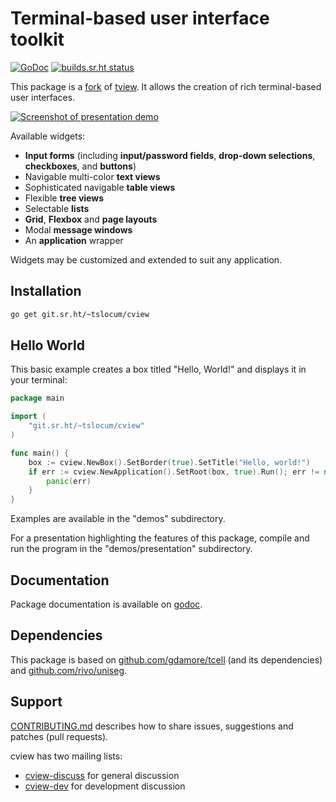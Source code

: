 # Terminal-based user interface toolkit
[![GoDoc](https://godoc.org/git.sr.ht/~tslocum/cview?status.svg)](https://godoc.org/git.sr.ht/~tslocum/cview)
[![builds.sr.ht status](https://builds.sr.ht/~tslocum/cview.svg)](https://builds.sr.ht/~tslocum/cview)

This package is a [fork](https://man.sr.ht/~tslocum/cview/FORK.md) of [tview](https://github.com/rivo/tview).
It allows the creation of rich terminal-based user interfaces.

[![Screenshot of presentation demo](https://git.sr.ht/~tslocum/cview/blob/master/cview.gif)](https://git.sr.ht/~tslocum/cview/tree/master/demos/presentation)

Available widgets:

- __Input forms__ (including __input/password fields__, __drop-down selections__, __checkboxes__, and __buttons__)
- Navigable multi-color __text views__
- Sophisticated navigable __table views__
- Flexible __tree views__
- Selectable __lists__
- __Grid__, __Flexbox__ and __page layouts__
- Modal __message windows__
- An __application__ wrapper

Widgets may be customized and extended to suit any application.

## Installation

```bash
go get git.sr.ht/~tslocum/cview
```

## Hello World

This basic example creates a box titled "Hello, World!" and displays it in your terminal:

```go
package main

import (
	"git.sr.ht/~tslocum/cview"
)

func main() {
	box := cview.NewBox().SetBorder(true).SetTitle("Hello, world!")
	if err := cview.NewApplication().SetRoot(box, true).Run(); err != nil {
		panic(err)
	}
}
```

Examples are available in the "demos" subdirectory.

For a presentation highlighting the features of this package, compile and run
the program in the "demos/presentation" subdirectory.

## Documentation

Package documentation is available on [godoc](https://godoc.org/git.sr.ht/~tslocum/cview).

## Dependencies

This package is based on [github.com/gdamore/tcell](https://github.com/gdamore/tcell)
(and its dependencies) and [github.com/rivo/uniseg](https://github.com/rivo/uniseg).

## Support

[CONTRIBUTING.md](https://man.sr.ht/~tslocum/cview/CONTRIBUTING.md) describes how to share
issues, suggestions and patches (pull requests).

cview has two mailing lists:

- [cview-discuss](https://lists.sr.ht/~tslocum/cview-discuss) for general discussion
- [cview-dev](https://lists.sr.ht/~tslocum/cview-dev) for development discussion
